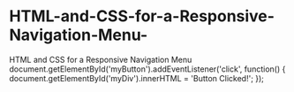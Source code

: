 # HTML-and-CSS-for-a-Responsive-Navigation-Menu-
HTML and CSS for a Responsive Navigation Menu
document.getElementById('myButton').addEventListener('click', function() {
    document.getElementById('myDiv').innerHTML = 'Button Clicked!';
});
